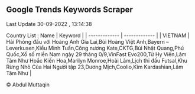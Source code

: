 

## Google Trends Keywords Scraper 
 
Last Update 30-09-2022 , 13:14:38

Country List :
 Name  | Keyword |
| ------------- | ------------- |
| VIETNAM | Hải Phòng đấu với Hoàng Anh Gia Lai,Bùi Hoàng Việt Anh,Bayern – Leverkusen,Kiều Minh Tuấn,Công nương Kate,CKTG,Bùi Nhật Quang,Phú Quốc,Xổ số miền Nam ngày 29 tháng 0/9,VinFast Evo200,Từ Hy Viên,Lâm Tâm Như Hoắc Kiến Hoa,Marilyn Monroe,Hoài Lâm,Lịch thi đấu Futsal,Khu Rừng Nhỏ Của Hai Người tập 23,Dương Mịch,Coolio,Kim Kardashian,Lâm Tâm Như |



© Abdul Muttaqin 
